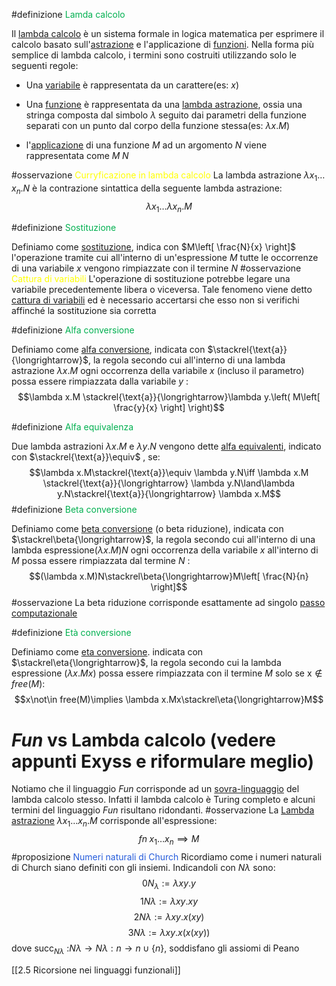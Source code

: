  
 #definizione <font color="#00b050">Lamda calcolo</font>
 
   Il <u>lambda calcolo</u> è un sistema formale in logica matematica per esprimere il calcolo basato sull'<u>astrazione</u> e l'applicazione di <u>funzioni</u>.
   Nella forma più semplice di lambda calcolo, i termini sono costruiti utilizzando solo le seguenti regole:
   
   - Una <u>variabile</u> è rappresentata da un carattere(es: $x$)
   
   - Una <u>funzione</u> è rappresentata da una <u>lambda astrazione</u>, ossia una stringa composta dal simbolo $\lambda$ seguito dai parametri della funzione separati con un punto dal corpo della funzione stessa(es: $\lambda x.M$)
   
   - l'<u>applicazione</u> di una funzione $M$ ad un argomento $N$ viene rappresentata come $M\;N$

   #osservazione <font color="#ffff00">Curryficazione in lambda calcolo</font>
     La lambda astrazione $\lambda x_{1}\dots x_{n}.N$ è la contrazione sintattica della seguente lambda astrazione:$$\lambda x_{1}\dots\lambda x_{n}.M$$

 #definizione <font color="#00b050">Sostituzione</font>

  Definiamo come <u>sostituzione</u>, indica con $M\left[ \frac{N}{x} \right]$ l'operazione tramite cui all'interno di un'espressione $M$ tutte le occorrenze di una variabile $x$ vengono rimpiazzate con il termine $N$
  #osservazione <font color="#ffff00">Cattura di variabili</font>
    L'operazione di sostituzione potrebbe legare una variabile precedentemente libera o viceversa. Tale fenomeno viene detto <u>cattura di variabili</u> ed è necessario accertarsi che esso non si verifichi affinché la sostituzione sia corretta

#definizione<font color="#00b050"> Alfa conversione</font>

 Definiamo come <u>alfa conversione</u>, indicata con $\stackrel{\text{a}}{\longrightarrow}$, la regola secondo cui all'interno di una lambda astrazione $\lambda x.M$ ogni occorrenza della variabile $x$ (incluso il parametro) possa essere rimpiazzata dalla variabile $y$ :$$\lambda x.M \stackrel{\text{a}}{\longrightarrow}\lambda y.\left( M\left[ \frac{y}{x} \right] \right)$$

#definizione <font color="#00b050">Alfa equivalenza</font>

 Due lambda astrazioni $\lambda x.M$ e $\lambda y.N$ vengono dette <u>alfa equivalenti</u>, indicato con $\stackrel{\text{a}}\equiv$ , se:$$\lambda x.M\stackrel{\text{a}}\equiv \lambda y.N\iff \lambda x.M \stackrel{\text{a}}{\longrightarrow} \lambda y.N\land\lambda y.N\stackrel{\text{a}}{\longrightarrow} \lambda x.M$$
#definizione <font color="#00b050">Beta conversione</font>

 Definiamo come <u>beta conversione</u> (o beta riduzione), indicata con $\stackrel\beta{\longrightarrow}$, la regola secondo cui all'interno di una lambda espressione$(\lambda x.M)N$ ogni occorrenza della variabile $x$ all'interno di $M$ possa essere rimpiazzata dal termine $N$ :$$(\lambda x.M)N\stackrel\beta{\longrightarrow}M\left[ \frac{N}{n} \right]$$
 #osservazione 
  La beta riduzione corrisponde esattamente ad singolo <u>passo computazionale</u>

#definizione <font color="#00b050">Età conversione</font>

 Definiamo come <u>eta conversione</u>. indicata con $\stackrel\eta{\longrightarrow}$, la regola secondo cui la lambda espressione ($\lambda x.Mx$) possa essere rimpiazzata con il termine $M$ solo se x$\not\in free(M)$:$$x\not\in free(M)\implies \lambda x.Mx\stackrel\eta{\longrightarrow}M$$
# $Fun$ vs Lambda calcolo (vedere appunti Exyss e riformulare meglio)

  Notiamo che il linguaggio $Fun$ corrisponde ad un <u>sovra-linguaggio</u> del lambda calcolo stesso. Infatti il lambda calcolo è Turing completo e alcuni termini del linguaggio $Fun$ risultano ridondanti.
 #osservazione 
   La <u>Lambda astrazione</u> $\lambda x_{1}\dots x_{n}.M$ corrisponde all'espressione:$$fn\;x_{1}\dots x_{n}\implies M$$
 #proposizione <font color="#245bdb">Numeri naturali di Church</font>
	Ricordiamo come i numeri naturali di Church siano definiti con gli insiemi. Indicandoli con $N\lambda$ sono:$$0N_{\lambda}:=\lambda xy.y$$$$1N\lambda:=\lambda xy.xy$$$$2N\lambda:=\lambda xy.x(xy)$$$$3N\lambda:=\lambda xy.x(x(xy))$$
	dove succ$_{N\lambda}$ :$N\lambda\rightarrow N\lambda:n\rightarrow n\cup \{ n \}$, soddisfano gli assiomi di Peano

[[2.5 Ricorsione nei linguaggi funzionali]]

   